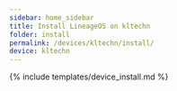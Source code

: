 ```yaml
---
sidebar: home_sidebar
title: Install LineageOS on kltechn
folder: install
permalink: /devices/kltechn/install/
device: kltechn
---
```

{% include templates/device_install.md %}

